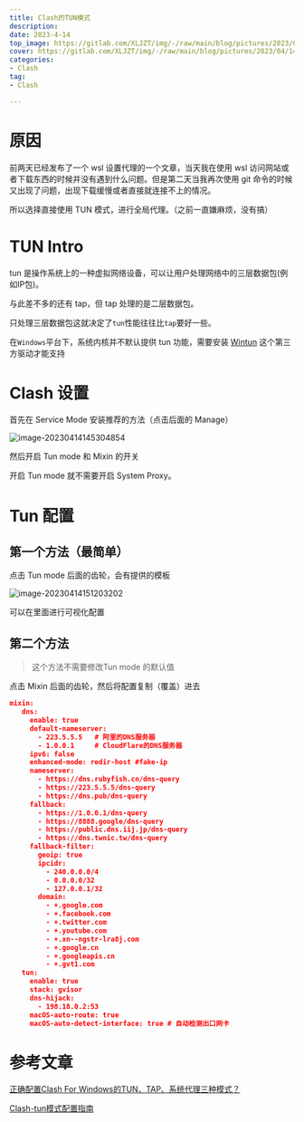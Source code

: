 ```yaml
---
title: Clash的TUN模式
description: 
date: 2023-4-14
top_image: https://gitlab.com/XLJZT/img/-/raw/main/blog/pictures/2023/04/14_15_12_5_image-20230414151203202.png
cover: https://gitlab.com/XLJZT/img/-/raw/main/blog/pictures/2023/04/14_15_12_5_image-20230414151203202.png
categories: 
- Clash
tag: 
- Clash

---
```




#  原因

前两天已经发布了一个 wsl 设置代理的一个文章，当天我在使用 wsl 访问网站或者下载东西的时候并没有遇到什么问题。但是第二天当我再次使用 git 命令的时候又出现了问题，出现下载缓慢或者直接就连接不上的情况。

所以选择直接使用 TUN 模式，进行全局代理。（之前一直嫌麻烦，没有搞）

#  TUN Intro

tun 是操作系统上的一种虚拟网络设备，可以让用户处理网络中的三层数据包(例如IP包)。

与此差不多的还有 tap，但 tap 处理的是二层数据包。

只处理三层数据包这就决定了`tun`性能往往比`tap`要好一些。

在`Windows`平台下，系统内核并不默认提供 tun 功能，需要安装 [Wintun](https://www.wintun.net/) 这个第三方驱动才能支持

#  Clash 设置

首先在 Service Mode 安装推荐的方法（点击后面的 Manage）

![image-20230414145304854](https://gitlab.com/XLJZT/img/-/raw/main/blog/pictures/2023/04/14_14_53_7_image-20230414145304854.png)

然后开启 Tun mode 和 Mixin 的开关

开启 Tun mode 就不需要开启 System Proxy。

#  Tun 配置

## 第一个方法（最简单）

点击 Tun mode 后面的齿轮，会有提供的模板

![image-20230414151203202](https://gitlab.com/XLJZT/img/-/raw/main/blog/pictures/2023/04/14_15_12_5_image-20230414151203202.png)

可以在里面进行可视化配置

## 第二个方法

>  这个方法不需要修改Tun mode 的默认值

点击 Mixin 后面的齿轮，然后将配置复制（覆盖）进去

```json
mixin:
   dns:
     enable: true
     default-nameserver:
       - 223.5.5.5   # 阿里的DNS服务器
       - 1.0.0.1     # CloudFlare的DNS服务器
     ipv6: false
     enhanced-mode: redir-host #fake-ip
     nameserver:
       - https://dns.rubyfish.cn/dns-query
       - https://223.5.5.5/dns-query
       - https://dns.pub/dns-query
     fallback:
       - https://1.0.0.1/dns-query
       - https://8888.google/dns-query
       - https://public.dns.iij.jp/dns-query
       - https://dns.twnic.tw/dns-query
     fallback-filter:
       geoip: true
       ipcidr:
         - 240.0.0.0/4
         - 0.0.0.0/32
         - 127.0.0.1/32
       domain:
         - +.google.com
         - +.facebook.com
         - +.twitter.com
         - +.youtube.com
         - +.xn--ngstr-lra8j.com
         - +.google.cn
         - +.googleapis.cn
         - +.gvt1.com
   tun:
     enable: true
     stack: gvisor
     dns-hijack:
       - 198.18.0.2:53
     macOS-auto-route: true
     macOS-auto-detect-interface: true # 自动检测出口网卡
```

# 参考文章

[正确配置Clash For Windows的TUN、TAP、系统代理三种模式？](https://clashdingyue.tk/2022/06/%E6%AD%A3%E7%A1%AE%E9%85%8D%E7%BD%AEClash-For-Windows/)

[Clash-tun模式配置指南](https://rainchan.win/2022/05/15/Clash-tun%E6%A8%A1%E5%BC%8F%E9%85%8D%E7%BD%AE%E6%8C%87%E5%8D%97/)
